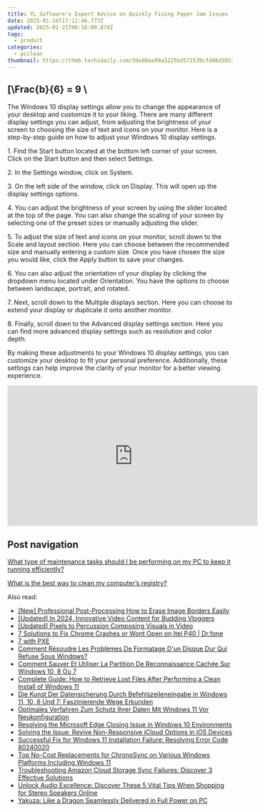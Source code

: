 ```yaml
---
title: YL Software's Expert Advice on Quickly Fixing Paper Jam Issues for Smooth Printouts
date: 2025-01-16T17:11:46.777Z
updated: 2025-01-21T00:16:09.874Z
tags:
  - product
categories:
  - pcclean
thumbnail: https://thmb.techidaily.com/3de06be99a3225bd572539cfd46d39535123115f6244e3ee7a3676c38fda1900.jpg
---
```


## \[\Frac{b}{6} = 9 \

The Windows 10 display settings allow you to change the appearance of your desktop and customize it to your liking. There are many different display settings you can adjust, from adjusting the brightness of your screen to choosing the size of text and icons on your monitor. Here is a step-by-step guide on how to adjust your Windows 10 display settings. 

1\. Find the Start button located at the bottom left corner of your screen. Click on the Start button and then select Settings.

2\. In the Settings window, click on System.

3\. On the left side of the window, click on Display. This will open up the display settings options. 

4\. You can adjust the brightness of your screen by using the slider located at the top of the page. You can also change the scaling of your screen by selecting one of the preset sizes or manually adjusting the slider.

5\. To adjust the size of text and icons on your monitor, scroll down to the Scale and layout section. Here you can choose between the recommended size and manually entering a custom size. Once you have chosen the size you would like, click the Apply button to save your changes.

6\. You can also adjust the orientation of your display by clicking the dropdown menu located under Orientation. You have the options to choose between landscape, portrait, and rotated.

7\. Next, scroll down to the Multiple displays section. Here you can choose to extend your display or duplicate it onto another monitor.

8\. Finally, scroll down to the Advanced display settings section. Here you can find more advanced display settings such as resolution and color depth. 

By making these adjustments to your Windows 10 display settings, you can customize your desktop to fit your personal preference. Additionally, these settings can help improve the clarity of your monitor for a better viewing experience.

<!-- affiliate ads begin -->
<iframe width="560" height="315" src="https://www.youtube.com/embed/LW6wNx3XAj8?si=VaIuFIIx8MM_RhUR" title="YouTube video player" frameborder="0" allow="accelerometer; autoplay; clipboard-write; encrypted-media; gyroscope; picture-in-picture; web-share" referrerpolicy="strict-origin-when-cross-origin" allowfullscreen></iframe>
<!-- affiliate ads end -->

## Post navigation

[What type of maintenance tasks should I be performing on my PC to keep it running efficiently?](https://tools.techidaily.com/pcclean/products/)

[What is the best way to clean my computer’s registry?](https://tools.techidaily.com/pcclean/products/)

<ins class="adsbygoogle"
     style="display:block"
     data-ad-format="autorelaxed"
     data-ad-client="ca-pub-7571918770474297"
     data-ad-slot="1223367746"></ins>

<ins class="adsbygoogle"
     style="display:block"
     data-ad-client="ca-pub-7571918770474297"
     data-ad-slot="8358498916"
     data-ad-format="auto"
     data-full-width-responsive="true"></ins>

<span class="atpl-alsoreadstyle">Also read:</span>
<div><ul>
<li><a href="https://extra-guidance.techidaily.com/new-professional-post-processing-how-to-erase-image-borders-easily/"><u>[New] Professional Post-Processing How to Erase Image Borders Easily</u></a></li>
<li><a href="https://fox-links.techidaily.com/updated-in-2024-innovative-video-content-for-budding-vloggers/"><u>[Updated] In 2024, Innovative Video Content for Budding Vloggers</u></a></li>
<li><a href="https://extra-guidance.techidaily.com/updated-pixels-to-percussion-composing-visuals-in-video/"><u>[Updated] Pixels to Percussion Composing Visuals in Video</u></a></li>
<li><a href="https://howto.techidaily.com/7-solutions-to-fix-chrome-crashes-or-wont-open-on-itel-p40-drfone-by-drfone-fix-android-problems-fix-android-problems/"><u>7 Solutions to Fix Chrome Crashes or Wont Open on Itel P40 | Dr.fone</u></a></li>
<li><a href="https://win-updates.techidaily.com/7-with-pxe/"><u>7 with PXE</u></a></li>
<li><a href="https://win-updates.techidaily.com/comment-resoudre-les-problemes-de-formatage-dun-disque-dur-qui-refuse-sous-windows/"><u>Comment Résoudre Les Problèmes De Formatage D'un Disque Dur Qui Refuse Sous Windows?</u></a></li>
<li><a href="https://win-updates.techidaily.com/comment-sauver-et-utiliser-la-partition-de-reconnaissance-cachee-sur-windows-10-8-ou-7/"><u>Comment Sauver Et Utiliser La Partition De Reconnaissance Cachée Sur Windows 10, 8 Ou 7</u></a></li>
<li><a href="https://win-updates.techidaily.com/complete-guide-how-to-retrieve-lost-files-after-performing-a-clean-install-of-windows-11/"><u>Complete Guide: How to Retrieve Lost Files After Performing a Clean Install of Windows 11</u></a></li>
<li><a href="https://win-updates.techidaily.com/die-kunst-der-datensicherung-durch-befehlszeileneingabe-in-windows-11-10-8-und-7-faszinierende-wege-erkunden/"><u>Die Kunst Der Datensicherung Durch Befehlszeileneingabe in Windows 11, 10, 8 Und 7: Faszinierende Wege Erkunden</u></a></li>
<li><a href="https://win-updates.techidaily.com/optimales-verfahren-zum-schutz-ihrer-daten-mit-windows-11-vor-neukonfiguration/"><u>Optimales Verfahren Zum Schutz Ihrer Daten Mit Windows 11 Vor Neukonfiguration</u></a></li>
<li><a href="https://win-answers.techidaily.com/resolving-the-microsoft-edge-closing-issue-in-windows-10-environments/"><u>Resolving the Microsoft Edge Closing Issue in Windows 10 Environments</u></a></li>
<li><a href="https://fox-that.techidaily.com/solving-the-issue-revive-non-responsive-icloud-options-in-ios-devices/"><u>Solving the Issue: Revive Non-Responsive iCloud Options in iOS Devices</u></a></li>
<li><a href="https://common-error.techidaily.com/successful-fix-for-windows-11-installation-failure-resolving-error-code-80240020/"><u>Successful Fix for Windows 11 Installation Failure: Resolving Error Code 80240020</u></a></li>
<li><a href="https://win-updates.techidaily.com/top-no-cost-replacements-for-chronosync-on-various-windows-platforms-including-windows-11/"><u>Top No-Cost Replacements for ChronoSync on Various Windows Platforms Including Windows 11</u></a></li>
<li><a href="https://win-updates.techidaily.com/troubleshooting-amazon-cloud-storage-sync-failures-discover-3-effective-solutions/"><u>Troubleshooting Amazon Cloud Storage Sync Failures: Discover 3 Effective Solutions</u></a></li>
<li><a href="https://techno-recovery.techidaily.com/unlock-audio-excellence-discover-these-5-vital-tips-when-shopping-for-stereo-speakers-online/"><u>Unlock Audio Excellence: Discover These 5 Vital Tips When Shopping for Stereo Speakers Online</u></a></li>
<li><a href="https://win-solutions.techidaily.com/yakuza-like-a-dragon-seamlessly-delivered-in-full-power-on-pc/"><u>Yakuza: Like a Dragon Seamlessly Delivered in Full Power on PC</u></a></li>
</ul></div>

